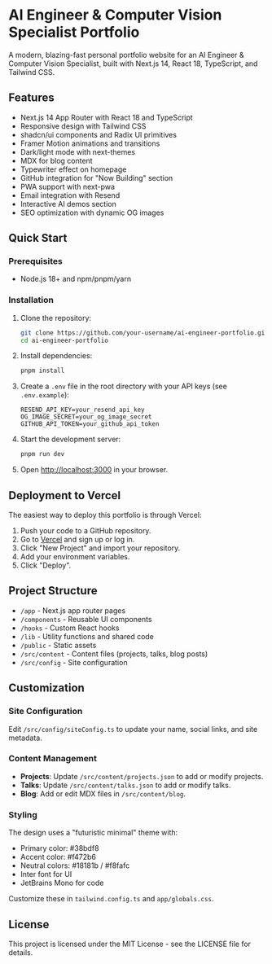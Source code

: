 # AI Engineer & Computer Vision Specialist Portfolio

A modern, blazing-fast personal portfolio website for an AI Engineer & Computer Vision Specialist, built with Next.js 14, React 18, TypeScript, and Tailwind CSS.

## Features

- Next.js 14 App Router with React 18 and TypeScript
- Responsive design with Tailwind CSS
- shadcn/ui components and Radix UI primitives
- Framer Motion animations and transitions
- Dark/light mode with next-themes
- MDX for blog content
- Typewriter effect on homepage
- GitHub integration for "Now Building" section
- PWA support with next-pwa
- Email integration with Resend
- Interactive AI demos section
- SEO optimization with dynamic OG images

## Quick Start

### Prerequisites

- Node.js 18+ and npm/pnpm/yarn

### Installation

1. Clone the repository:
   ```bash
   git clone https://github.com/your-username/ai-engineer-portfolio.git
   cd ai-engineer-portfolio
   ```

2. Install dependencies:
   ```bash
   pnpm install
   ```

3. Create a `.env` file in the root directory with your API keys (see `.env.example`):
   ```
   RESEND_API_KEY=your_resend_api_key
   OG_IMAGE_SECRET=your_og_image_secret
   GITHUB_API_TOKEN=your_github_api_token
   ```

4. Start the development server:
   ```bash
   pnpm run dev
   ```

5. Open [http://localhost:3000](http://localhost:3000) in your browser.

## Deployment to Vercel

The easiest way to deploy this portfolio is through Vercel:

1. Push your code to a GitHub repository.
2. Go to [Vercel](https://vercel.com) and sign up or log in.
3. Click "New Project" and import your repository.
4. Add your environment variables.
5. Click "Deploy".

## Project Structure

- `/app` - Next.js app router pages
- `/components` - Reusable UI components
- `/hooks` - Custom React hooks
- `/lib` - Utility functions and shared code
- `/public` - Static assets
- `/src/content` - Content files (projects, talks, blog posts)
- `/src/config` - Site configuration

## Customization

### Site Configuration

Edit `/src/config/siteConfig.ts` to update your name, social links, and site metadata.

### Content Management

- **Projects**: Update `/src/content/projects.json` to add or modify projects.
- **Talks**: Update `/src/content/talks.json` to add or modify talks.
- **Blog**: Add or edit MDX files in `/src/content/blog`.

### Styling

The design uses a "futuristic minimal" theme with:
- Primary color: #38bdf8
- Accent color: #f472b6
- Neutral colors: #18181b / #f8fafc
- Inter font for UI
- JetBrains Mono for code

Customize these in `tailwind.config.ts` and `app/globals.css`.

## License

This project is licensed under the MIT License - see the LICENSE file for details.